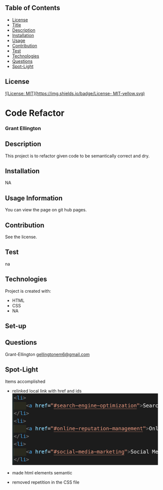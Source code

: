 
## Table of Contents
  * [License](#License)
  * [Title](#Title)
  * [Description](#Description)
  * [Installation](#Installation)
  * [Usage](#Usage)
  * [Contribution](#Contribution)
  * [Test](#Test)
  * [Technologies](#Technologies)
  * [Questions](#Questions)
  * [Spot-Light](#Spot-Light)
  
  ## License
  
  [![License: MIT](https://img.shields.io/badge/License- MIT-yellow.svg)](https://opensource.org/licenses/MIT)

  # Code Refactor 
  ### Grant Ellington
  ## Description
  
  This project is to refactor given code to be semantically correct and dry.
  
  ## Installation
  
  NA
  
  ## Usage Information
  
  You can view the page on git hub pages.
  
  ## Contribution 
  
  See the license.
  
  ## Test
  
  na
  
  
  ## Technologies
  Project is created with:
  * HTML
  * CSS
  * NA
  ## Set-up
  
  
  ## Questions
  Grant-Ellington
  [gellingtonem6@gmail.com](gellingtonem6@gmail.com)

  ## Spot-Light

  Items accomplished
  * relinked local link with href and ids
![href](./assets/images/href.png)

  * made html elements semantic
  * removed repetition in the CSS file